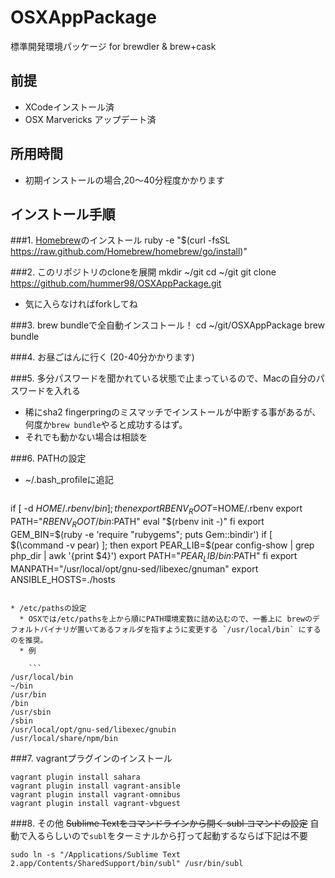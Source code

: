 OSXAppPackage
=============

標準開発環境パッケージ for brewdler &amp; brew+cask

## 前提

* XCodeインストール済
* OSX Marvericks アップデート済
 
## 所用時間

* 初期インストールの場合,20〜40分程度かかります

## インストール手順

###1. [Homebrew](http://brew.sh/index_ja.html)のインストール
    ruby -e "$(curl -fsSL https://raw.github.com/Homebrew/homebrew/go/install)"
    
###2. このリポジトリのcloneを展開
    mkdir ~/git
    cd ~/git
    git clone https://github.com/hummer98/OSXAppPackage.git
    
* 気に入らなければforkしてね
    
###3. brew bundleで全自動インスコトール！
    cd ~/git/OSXAppPackage
    brew bundle
    

###4. お昼ごはんに行く (20-40分かかります)

###5. 多分パスワードを聞かれている状態で止まっているので、Macの自分のパスワードを入れる

* 稀にsha2 fingerpringのミスマッチでインストールが中断する事があるが、何度か`brew bundle`やると成功するはず。
* それでも動かない場合は相談を

###6. PATHの設定

* ~/.bash_profileに追記
  ```sh
if [ -d $HOME/.rbenv/bin ]; then
        export RBENV_ROOT=$HOME/.rbenv
        export PATH="$RBENV_ROOT/bin:$PATH"
        eval "$(rbenv init -)"
fi
export GEM_BIN=$(ruby -e 'require "rubygems"; puts Gem::bindir')
if [ $(\command -v pear) ]; then
        export PEAR_LIB=$(pear config-show | grep php_dir | awk '{print $4}')
        export PATH="$PEAR_LIB/bin:$PATH"
fi
export MANPATH="/usr/local/opt/gnu-sed/libexec/gnuman"
export ANSIBLE_HOSTS=./hosts
```

* /etc/pathsの設定
  * OSXでは/etc/pathsを上から順にPATH環境変数に詰め込むので、一番上に brewのデフォルトバイナリが置いてあるフォルダを指すように変更する `/usr/local/bin` にするのを推奨。
  * 例
  
    ```
/usr/local/bin
~/bin
/usr/bin
/bin
/usr/sbin
/sbin
/usr/local/opt/gnu-sed/libexec/gnubin
/usr/local/share/npm/bin
```

###7. vagrantプラグインのインストール

```
vagrant plugin install sahara
vagrant plugin install vagrant-ansible
vagrant plugin install vagrant-omnibus
vagrant plugin install vagrant-vbguest
```

###8. その他
~~Sublime Textをコマンドラインから開く subl コマンドの設定~~ 自動で入るらしいので`subl`をターミナルから打って起動するならば下記は不要

    sudo ln -s "/Applications/Sublime Text 2.app/Contents/SharedSupport/bin/subl" /usr/bin/subl

